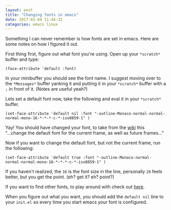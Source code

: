 ```yaml
---
layout: post
title: "Changing fonts in emacs"
date: 2017-01-04 11:44:32
categories: emacs linux
---
```


Something I can never remember is how fonts are set in emacs. Here are some notes on how I figured it out.

First thing first, figure out what font you're using. Open up your `*scratch*` buffer and type:

```elisp
(face-attribute 'default :font)
```

In your minibuffer you should see the font name. I suggest moving over to the `*Messages*` buffer
yanking it and putting it in your `*scratch*` buffer with a `;` in front of it. (Notes are useful yeah?)

Lets set a default font now, take the following and eval it in your `*scratch*` buffer.

```elisp
(set-face-attribute 'default nil :font "-outline-Monaco-normal-normal-normal-mono-16-*-*-*-c-*-iso8859-1" )
```

Yay! You should have changed your font, to take from the [wiki][font_wiki] this "...change the default font for the current frame, as well as future frames..."

Now if you want to change the default font, but not the current frame, run the following:

```elisp
(set-face-attribute 'default true :font "-outline-Monaco-normal-normal-normal-mono-16-*-*-*-c-*-iso8859-1" )
```

If you haven't realized, the `16` is the font size in the line, personally `20` feels better, but you get the point. (eh? get it? eh? point?)

If you want to find other fonts, to play around with check out [here][font_list].

When you figure out what you want, you should add the `default nil` line to your `init.el` so every time you start emacs your font is configured.


[font_wiki]: https://www.emacswiki.org/emacs/SetFonts
[font_list]: https://www.emacswiki.org/emacs/GoodFonts
